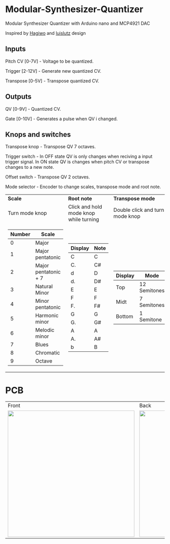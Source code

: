 # Modular-Synthesizer-Quantizer
Modular Synthesizer Quantizer with Arduino nano and MCP4921 DAC

Inspired by [Hagiwo](https://note.com/solder_state/n/nde97a0516f03) and [luislutz](https://github.com/luislutz/Arduino_Quantizer) design

## Inputs
Pitch CV [0-7V] - Voltage to be quantized.

Trigger [2-12V] - Generate new quantized CV.

Transpose [0-5V] - Transpose quantized CV.

## Outputs
QV [0-9V] - Quantized CV.

Gate [0-10V] - Generates a pulse when QV i changed.

## Knops and switches
Transpose knop - Transpose QV 7 octaves.

Trigger switch - In OFF state QV is only changes when reciving a input trigger signal. In ON state QV is changes when pitch CV or transpose changes to a new note.

Offset switch - Transpose QV 2 octaves.

Mode selector - Encoder to change scales, transpose mode and root note.

<table>
  <tr>
   <td><b>Scale</b></td>
   <td><b>Root note</b></td>
   <td><b>Transpose mode</b></td>   
 </tr>
  <td>Turn mode knop</td>
  <td>Click and hold mode knop while turning</td>
  <td>Double click and turn mode knop</td>
 <tr>    
   <td>
    
| Number | Scale |
|--------|-------|
|0 |Major|
|1 |Major pentatonic|
|2 |Major pentatonic + 7|
|3 |Natural Minor|
|4 |Minor pentatonic|
|5 |Harmonic minor|
|6 |Melodic minor|
|7 |Blues|
|8 |Chromatic|
|9 |Octave|
   </td>

   <td>
    
| Display | Note |
|---------|------|
| C | C |
| C. | C# |
| d | D |
| d. | D# |
| E | E |
| F | F |
| F. | F# |
| G | G |
| G. | G# |
| A | A |
| A. | A# |
| b | B |
   </td>

   <td>
     
| Display | Mode |
|-|-|
| Top | 12 Semitones
| Midt | 7 Semitones|
| Bottom | 1 Semitone|   
   </td>
  
  </tr>
 </table>

# PCB

<table>
  <tr>
    <td>Front</td>
    <td>Back</td>
  </tr>
  <tr>    
    <td><img src="PCB_front.jpg" width="400"></td>
    <td><img src="PCB_back.jpg" width="400"></td>
  </tr>
 </table>

